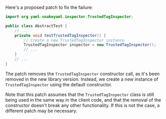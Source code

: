 Here's a proposed patch to fix the failure:
```java
import org.yaml.snakeyaml.inspector.TrustedTagInspector;

public class AbstractTest {
    // ...
    private void testTrustedTagInspector() {
        // Create a new TrustedTagInspector instance
        TrustedTagInspector inspector = new TrustedTagInspector();
        // ...
    }
    // ...
}
```
The patch removes the `TrustedTagInspector` constructor call, as it's been removed in the new library version. Instead, we create a new instance of `TrustedTagInspector` using the default constructor.

Note that this patch assumes that the `TrustedTagInspector` class is still being used in the same way in the client code, and that the removal of the constructor doesn't break any other functionality. If this is not the case, a different patch may be necessary.